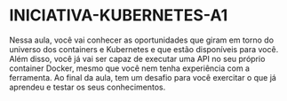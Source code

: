 # INICIATIVA-KUBERNETES-A1
Nessa aula, você vai conhecer as oportunidades que giram em torno do universo dos containers e Kubernetes e que estão disponíveis para você. Além disso, você já vai ser capaz de executar uma API no seu próprio container Docker, mesmo que você nem tenha experiência com a ferramenta. Ao final da aula, tem um desafio para você exercitar o que já aprendeu e testar os seus conhecimentos.
